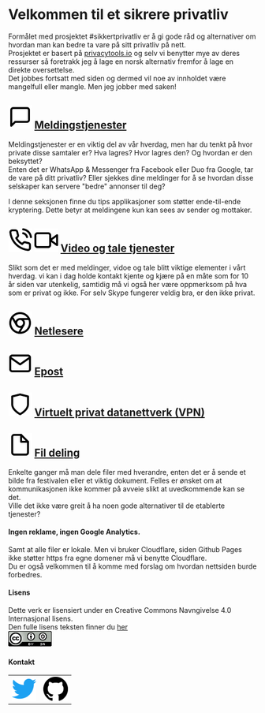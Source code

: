 
# Velkommen til et sikrere privatliv


Formålet med prosjektet #sikkertprivatliv er å gi gode råd og alternativer om hvordan man kan bedre ta vare på sitt privatliv på nett.  
Prosjektet er basert på [privacytools.io](https://www.privacytools.io/) og selv vi benytter mye av deres ressurser så foretrakk jeg å lage en norsk alternativ fremfor å lage en direkte oversettelse.  
Det jobbes fortsatt med siden og dermed vil noe av innholdet være mangelfull eller mangle. Men jeg jobber med saken!

## ![message](img/icons/message.svg)  [Meldingstjenester](meldingstjenester.md)

Meldingstjenester er en viktig del av vår hverdag, men har du tenkt på hvor private disse samtaler er? Hva lagres? Hvor lagres den? Og hvordan er den beksyttet?    
Enten det er WhatsApp & Messenger fra Facebook eller Duo fra Google, tar de vare på ditt privatliv? Eller sjekkes dine meldinger for å se hvordan disse selskaper kan servere "bedre" annonser til deg?  

I denne seksjonen finne du tips applikasjoner som støtter ende-til-ende kryptering. Dette betyr at meldingene kun kan sees av sender og mottaker.


## ![call](img/icons/call.svg) ![video](img/icons/video.svg)  [Video og tale tjenester](video-tale.md)  

Slikt som det er med meldinger, vidoe og tale blitt viktige elementer i vårt hverdag. vi kan i dag holde kontakt kjente og kjære på en måte som for 10 år siden var utenkelig, samtidig må vi også her være oppmerksom på hva som er privat og ikke. For selv Skype fungerer veldig bra, er den ikke privat.  

## ![browser](img/icons/chrome.svg) [Netlesere](nettlesere.md)


## ![mail](img/icons/mail.svg) [Epost](epost.md)


## ![vpn](img/icons/shield.svg)  [Virtuelt privat datanettverk (VPN)](vpn.md)


## ![file](img/icons/file.svg) [Fil deling](fildeling.md)  
Enkelte ganger må man dele filer med hverandre, enten det er å sende et bilde fra festivalen eller et viktig dokument. Felles er ønsket om at kommunikasjonen ikke kommer på avveie slikt at uvedkommende kan se det.  
Ville det ikke være greit å ha noen gode alternativer til de etablerte tjenester?


#### Ingen reklame, ingen Google Analytics.  
Samt at alle filer er lokale. Men vi bruker Cloudflare, siden Github Pages ikke støtter https fra egne domener må vi benytte Cloudflare.  
Du er også velkommen til å komme med forslag om hvordan nettsiden burde forbedres.


#### Lisens  
Dette verk er lisensiert under en Creative Commons Navngivelse 4.0 Internasjonal lisens.  
Den fulle lisens teksten finner du [her](Lisens.txt)  
![creativecommons](img/logos/creativecommons.png)



#### Kontakt

<table>
 <tr>
   <td>
   <a href="https://twitter.com/sikkerprivatliv" >
   <img src="img/logos/twitter.png" alt="Twitter" height="50" width="50" /> </a>
   </td>
   <td>
   <a href="https://github.com/sikkertprivatliv/sikkertprivatliv.github.io" >
   <img src="img/logos/github.png" alt="Twitter" height="50" width="50" /> </a>
   </td>
 </tr>
</table>
